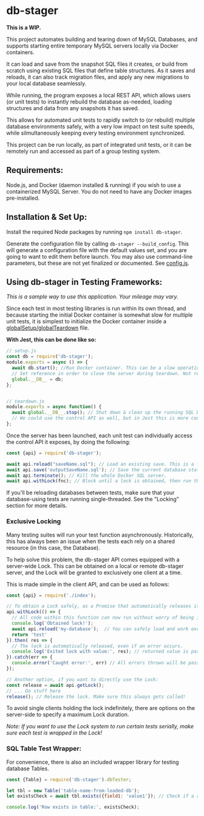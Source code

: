 # db-stager

**This is a WIP.**

This project automates building and tearing down of MySQL Databases, and supports starting entire temporary MySQL servers locally via Docker containers. 

It can load and save from the snapshot SQL files it creates, or build from scratch using existing SQL files that define table structures. As it saves and reloads, it can also track migration files, and apply any new migrations to your local database seamlessly.

While running, the program exposes a local REST API, which allows users (or unit tests) to instantly rebuild the database as-needed, loading structures and data from any snapshots it has saved.

This allows for automated unit tests to rapidly switch to (or rebuild) multiple database environments safely, with a very low impact on test suite speeds, while silmultaneously keeping every testing environment synchronized.

This project can be run locally, as part of integrated unit tests, or it can be remotely run and accessed as part of a group testing system.

## Requirements:
Node.js, and Docker (daemon installed & running) if you wish to use a containerized MySQL Server. You do not need to have any Docker images pre-installed.

## Installation & Set Up:
Install the required Node packages by running ```npm install db-stager```.

Generate the configuration file by calling ```db-stager --build_config```. This will generate a configuration file with the default values set, and you are going to want to edit them before launch. You may also use command-line parameters, but these are not yet finalized or documented. See [config.js](./config.js).


## Using db-stager in Testing Frameworks:
*This is a sample way to use this application. Your mileage may vary.*

Since each test in most testing libraries is run within its own thread, and because starting the initial Docker container is somewhat slow for multiple unit tests, it is simplest to initialize the Docker container inside a [globalSetup/globalTeardown](https://jestjs.io/docs/en/configuration.html#globalsetup-string) file. 

__With Jest, this can be done like so:__
```js
// setup.js
const db = require('db-stager');
module.exports = async () => {
  await db.start(); //Run Docker container. This can be a slow operation.
  // Set reference in order to close the server during teardown. Not required, but convenient.
  global.__DB__ = db;
};


// teardown.js
module.exports = async function() {
  await global.__DB__.stop(); // Shut down & clean up the running SQL Docker container.
  // We could use the control API as well, but in Jest this is more convenient.
};
```


Once the server has been launched, each unit test can individually access the control API it exposes, by doing the following:
```js
const {api} = require('db-stager');

await api.reload("saveName.sql"); // Load an existing save. This is a fast operation.
await api.save('outputSaveName.sql'); // Save the current database state to a file.
await api.terminate(); // Kill the whole Docker SQL server.
await api.withLock(fnc); // Block until a lock is obtained, then run the given function.
```
If you'll be reloading databases between tests, make sure that your database-using tests are running single-threaded.
See the "Locking" section for more details.

### Exclusive Locking
Many testing suites will run your test function asynchronously. 
Historically, this has always been an issue when the tests each rely on a shared resource (in this case, the Database).

To help solve this problem, the db-stager API comes equipped with a server-wide Lock. 
This can be obtained on a local or remote db-stager server, and the Lock will be granted to exclusively one client at a time.

This is made simple in the client API, and can be used as follows:
```js
const {api} = require('./index');

// To obtain a Lock safely, as a Promise that automatically releases it when finished:
api.withLock(() => {
  // All code within this function can now run without worry of being interrupted.
  console.log('Obtained lock!');
  await api.reload('my-database');  // You can safely load and work exclusively with the database now.
  return 'test'
}).then( res => {
  // The lock is automatically released, even if an error occurs.
  console.log('Exited lock with value:', res); // returned value is passed through, will return 'test' in this case.
}).catch(err => {
  console.error('Caught error:', err) // All errors thrown will be passed through as well.
});

// Another option, if you want to directly use the Lock:
const release = await api.getLock();
// ... Do stuff here
release(); // Release the lock. Make sure this always gets called!
```

To avoid single clients holding the lock indefinitely, 
there are options on the server-side to specify a maximum Lock duration.

*Note: If you want to use the Lock system to run certain tests serially, make sure each test is wrapped in the Lock!*

### SQL Table Test Wrapper:

For convenience, there is also an included wrapper library for testing database Tables.
```js
const {Table} = require('db-stager').dbTester;

let tbl = new Table('table-name-from-loaded-db');
let existsCheck = await tbl.exists({field1: 'value1'}); // Check if a row exists with the given values, inside this table.

console.log('Row exists in table:', existsCheck);
```
